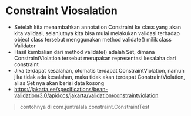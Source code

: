 # Constraint Viosalation
* Setelah kita menambahkan annotation Constraint ke class yang akan kita validasi, selanjutnya kita bisa mulai melakukan validasi terhadap object class tersebut menggunakan method validate() milik class Validator
* Hasil kembalian dari method validate() adalah Set<ConstraintViolation>, dimana ConstraintViolation tersebut merupakan representasi kesalaha dari constraint
* Jika terdapat kesalahan, otomatis terdapat ConstraintViolation, namun jika tidak ada kesalahan, maka tidak akan terdapat ConstraintViolation, alias Set nya akan berisi data kosong
* https://jakarta.ee/specifications/bean-validation/3.0/apidocs/jakarta/validation/constraintviolation 

> contohnya di com.juntralala.constraint.ConstraintTest
